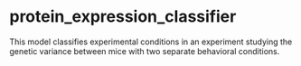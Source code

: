 # protein_expression_classifier
This model classifies experimental conditions in an experiment studying the genetic variance between mice with two separate behavioral conditions.
